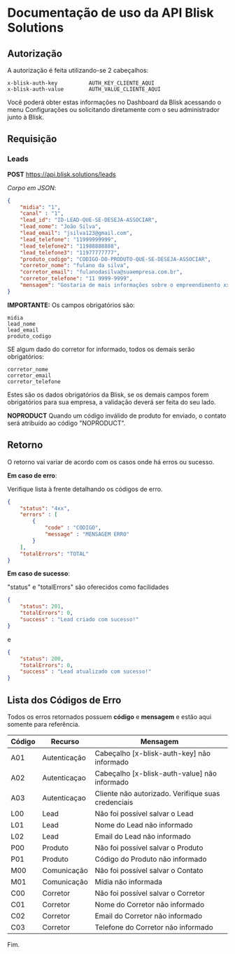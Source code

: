 # Documentação de uso da API Blisk Solutions

## Autorização

A autorização é feita utilizando-se 2 cabeçalhos:

```
x-blisk-auth-key          AUTH_KEY_CLIENTE_AQUI
x-blisk-auth-value        AUTH_VALUE_CLIENTE_AQUI
```

Você poderá obter estas informações no Dashboard da Blisk acessando o menu Configurações ou solicitando diretamente com o seu administrador junto à Blisk.


## Requisição

### Leads

__POST__ https://api.blisk.solutions/leads

_Corpo em JSON_:

```json
{
    "midia": "1",
    "canal" : "1",
    "lead_id": "ID-LEAD-QUE-SE-DESEJA-ASSOCIAR",
    "lead_nome": "João Silva",
    "lead_email": "jsilva123@gmail.com",
    "lead_telefone": "11999999999",
    "lead_telefone2": "11988888888",
    "lead_telefone3": "11977777777",
    "produto_codigo": "CODIGO-DO-PRODUTO-QUE-SE-DESEJA-ASSOCIAR",
    "corretor_nome": "fulano da silva",
    "corretor_email": "fulanodasilva@suaempresa.com.br",
    "corretor_telefone": "11 9999-9999",
    "mensagem": "Gostaria de mais informações sobre o empreendimento xxxxxxxx"
}
```

__IMPORTANTE:__ Os campos obrigatórios são:

```
midia
lead_nome
lead_email
produto_codigo
```

SE algum dado do corretor for informado, todos os demais serão obrigatórios:

``` 
corretor_nome
corretor_email
corretor_telefone
```

Estes são os dados obrigatórios da Blisk, se os demais campos forem obrigatórios para sua empresa, a validação deverá ser feita do seu lado.

__NOPRODUCT__ Quando um código inválido de produto for enviado, o contato será atribuído ao código "NOPRODUCT".


## Retorno

O retorno vai variar de acordo com os casos onde há erros ou sucesso.

__Em caso de erro__:

Verifique lista à frente detalhando os códigos de erro.

```json
{
    "status": "4xx",
    "errors" : [
        {
            "code" : "CODIGO",
            "message" : "MENSAGEM ERRO"
        }
    ],
    "totalErrors": "TOTAL"
}
```


__Em caso de sucesso__: 

"status" e "totalErrors" são oferecidos como facilidades

```json
{
    "status": 201,
    "totalErrors": 0,
    "success" : "Lead criado com sucesso!"
}
```

e

```json
{
    "status": 200,
    "totalErrors": 0,
    "success" : "Lead atualizado com sucesso!"
}
```


## Lista dos Códigos de Erro

Todos os erros retornados possuem __código__ e __mensagem__ e estão aqui somente para referência. 

| Código | Recurso      | Mensagem                                           |
|--------|--------------|----------------------------------------------------|
| A01    | Autenticação | Cabeçalho [x-blisk-auth-key] não informado         |
| A02    | Autenticaçao | Cabeçalho [x-blisk-auth-value] não informado       |
| A03    | Autenticaçao | Cliente não autorizado. Verifique suas credenciais |
| L00    | Lead         | Não foi possível salvar o Lead                     |
| L01    | Lead         | Nome do Lead não informado                         |
| L02    | Lead         | Email do Lead não informado                        |
| P00    | Produto      | Não foi possível salvar o Produto                  |
| P01    | Produto      | Código do Produto não informado                    |
| M00    | Comunicação  | Não foi possível salvar o Contato                  |
| M01    | Comunicação  | Mídia não informada                                |
| C00    | Corretor     | Não foi possível salvar o Corretor                 |
| C01    | Corretor     | Nome do Corretor não informado                     |
| C02    | Corretor     | Email do Corretor não informado                    |
| C03    | Corretor     | Telefone do Corretor não informado                 |


Fim.
